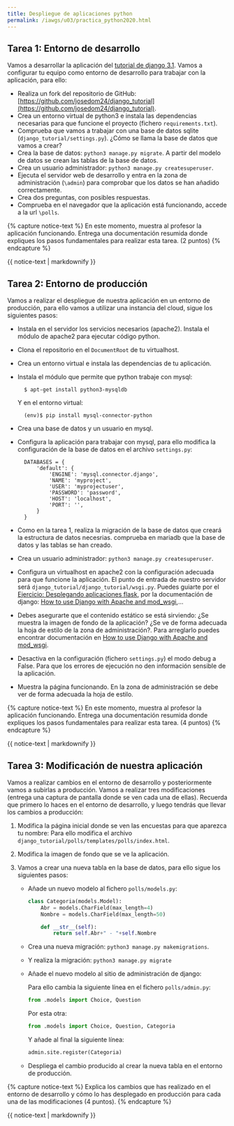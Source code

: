 ```yaml
---
title: Despliegue de aplicaciones python
permalink: /iawgs/u03/practica_python2020.html
---
```


## Tarea 1: Entorno de desarrollo 

Vamos a desarrollar la aplicación del [tutorial de django 3.1](https://docs.djangoproject.com/en/3.1/intro/tutorial01/). Vamos a configurar tu equipo como entorno de desarrollo para trabajar con la aplicación, para ello:

* Realiza un fork del repositorio de GitHub: [https://github.com/josedom24/django_tutorial](https://github.com/josedom24/django_tutorial).
* Crea un entorno virtual de python3 e instala las dependencias necesarias para que funcione el proyecto (fichero `requirements.txt`).
* Comprueba que vamos a trabajar con una base de datos sqlite (`django_tutorial/settings.py`). ¿Cómo se llama la base de datos que vamos a crear?
* Crea la base de datos: `python3 manage.py migrate`. A partir del modelo de datos se crean las tablas de la base de datos.
* Crea un usuario administrador: `python3 manage.py createsuperuser`.
* Ejecuta el servidor web de desarrollo y entra en la zona de administración (`\admin`) para comprobar que los datos se han añadido correctamente.
* Crea dos preguntas, con posibles respuestas.
* Comprueba en el navegador que la aplicación está funcionando, accede a la url `\polls`.

{% capture notice-text %}
En este momento, muestra al profesor la aplicación funcionando. Entrega una documentación resumida donde expliques los pasos fundamentales para realizar esta tarea. (2 puntos)
{% endcapture %}<div class="notice--info">{{ notice-text | markdownify }}</div>

## Tarea 2: Entorno de producción

Vamos a realizar el despliegue de nuestra aplicación en un entorno de producción, para ello vamos a utilizar una instancia del cloud, sigue los siguientes pasos:

* Instala en el servidor los servicios necesarios (apache2). Instala el módulo de apache2 para ejecutar código python.
* Clona el repositorio en el `DocumentRoot` de tu virtualhost.
* Crea un entorno virtual e instala las dependencias de tu aplicación.
* Instala el módulo que permite que python trabaje con mysql: 

		$ apt-get install python3-mysqldb

	Y en el entorno virtual:

		(env)$ pip install mysql-connector-python

* Crea una base de datos y un usuario en mysql.
* Configura la aplicación para trabajar con mysql, para ello modifica la configuración de la base de datos en el archivo `settings.py`:

		DATABASES = {
		    'default': {
		        'ENGINE': 'mysql.connector.django',
		        'NAME': 'myproject',
		        'USER': 'myprojectuser',
		        'PASSWORD': 'password',
		        'HOST': 'localhost',
		        'PORT': '',
		    }
		}

* Como en la tarea 1, realiza la migración de la base de datos que creará la estructura de datos necesrias. comprueba en mariadb que la base de datos y las tablas se han creado.
* Crea un usuario administrador: `python3 manage.py createsuperuser`.
* Configura un virtualhost en apache2 con la configuración adecuada para que funcione la aplicación. El punto de entrada de nuestro servidor será `django_tutorial/django_tutorial/wsgi.py`. Puedes guiarte por el [Ejercicio: Desplegando aplicaciones flask](flask.html), por la documentación de django: [How to use Django with Apache and mod_wsgi](https://docs.djangoproject.com/en/3.1/howto/deployment/wsgi/modwsgi/),...
* Debes asegurarte que el contenido estático se está sirviendo: ¿Se muestra la imagen de fondo de la aplicación? ¿Se ve de forma adecuada la hoja de estilo de la zona de administración?. Para arreglarlo puedes encontrar documentación en [How to use Django with Apache and mod_wsgi](https://docs.djangoproject.com/en/3.1/howto/deployment/wsgi/modwsgi/).
* Desactiva en la configuración (fichero `settings.py`) el modo debug a False. Para que los errores de ejecución no den información sensible de la aplicación.
* Muestra la página funcionando. En la zona de administración se debe ver de forma adecuada la hoja de estilo.

{% capture notice-text %}
En este momento, muestra al profesor la aplicación funcionando. Entrega una documentación resumida donde expliques los pasos fundamentales para realizar esta tarea. (4 puntos)
{% endcapture %}<div class="notice--info">{{ notice-text | markdownify }}</div>

## Tarea 3: Modificación de nuestra aplicación

Vamos a realizar cambios en el entorno de desarrollo y posteriormente vamos a subirlas a producción. Vamos a realizar tres modificaciones (entrega una captura de pantalla donde se ven cada una de ellas). Recuerda que primero lo haces en el entorno de desarrollo, y luego tendrás que llevar los cambios a producción:

1. Modifica la página inicial donde se ven las encuestas para que aparezca tu nombre: Para ello modifica el archivo `django_tutorial/polls/templates/polls/index.html`.
2. Modifica la imagen de fondo que se ve la aplicación.
3. Vamos a crear una nueva tabla en la base de datos, para ello sigue los siguientes pasos:
	
    * Añade un nuevo modelo al fichero `polls/models.py`:

        ```python
		class Categoria(models.Model):	
        	Abr = models.CharField(max_length=4)
        	Nombre = models.CharField(max_length=50)

        	def __str__(self):
        		return self.Abr+" - "+self.Nombre 		
        ```

    * Crea una nueva migración: `python3 manage.py makemigrations`. 
    * Y realiza la migración: `python3 manage.py migrate`
    * Añade el nuevo modelo al sitio de administración de django:

        Para ello cambia la siguiente línea en el fichero `polls/admin.py`:
	
	    ```python
        from .models import Choice, Question
        ```

        Por esta otra:

        ```python
	    from .models import Choice, Question, Categoria
        ```

        Y añade al final la siguiente línea:

	    ```python
        admin.site.register(Categoria)
        ```

    * Despliega el cambio producido al crear la nueva tabla en el entorno de producción.

{% capture notice-text %}
Explica los cambios que has realizado en el entorno de desarrollo y cómo lo has desplegado en producción para cada una de las modificaciones (4 puntos).
{% endcapture %}<div class="notice--info">{{ notice-text | markdownify }}</div>

